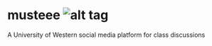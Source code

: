 # musteee  ![alt tag](https://raw.github.com/https://github.com/bwitt2/musteee/blob/master/public/javascripts/vendor/emojione/assets/png/1F434.png/musteee/master/path/to/img.png)
A University of Western social media platform for class discussions
